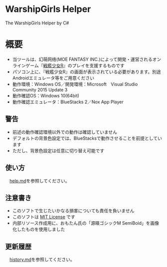 # WarshipGirls Helper
The WarshipGirls Helper by C#

# 概要
- 当ツールは、幻萌网络(MOE FANTASY INC.)によって開発・運営されるオンラインゲーム『[戦艦少女R](http://jianniang.com)』のプレイを支援するものです
- パソコン上に、『戦艦少女R』の画面が表示されている必要があります。別途Androidエミュレータ等をご用意ください
- 動作環境：Windows OS／開発環境：Microsoft　Visual Studio Community 2015 Update 3
- 動作確認OS：Windows 10(64bit)
- 動作確認エミュレータ：BlueStacks 2／Nox App Player

## 警告
- 前述の動作確認環境以外での動作は確認していません
- デフォルトの背景色設定では、BlueStacksで動作させることを前提としています
 - ただし、背景色設定は任意に切り替え可能です

## 使い方
　[help.md](./help/help.md)を参照してください。

## 注意書き
- このソフトで生じたいかなる損害についても責任を負いません
- このソフトは [MIT License](https://ja.osdn.net/projects/opensource/wiki/licenses%2FMIT_license) です
- 内部リソース作成用に、おもたん氏の「源暎ゴシックM SemiBold」を画像化したものを使用しました

## 更新履歴
　[history.md](./help/history.md)を参照してください。
